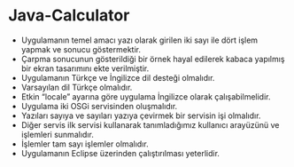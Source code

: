 # Java-Calculator


- Uygulamanın temel amacı yazı olarak girilen iki sayı ile dört işlem yapmak ve sonucu göstermektir.
- Çarpma sonucunun gösterildiği bir örnek hayal edilerek kabaca yapılmış bir ekran tasarımını ekte verilmiştir.
- Uygulamanın Türkçe ve İngilizce dil desteği olmalıdır.
- Varsayılan dil Türkçe olmalıdır. 
- Etkin “locale” ayarına göre uygulama İngilizce olarak çalışabilmelidir. 
- Uygulama iki OSGi servisinden oluşmalıdır. 
- Yazıları sayıya ve sayıları yazıya çevirmek bir servisin işi olmalıdır.
- Diğer servis ilk servisi kullanarak tanımladığımız kullanıcı arayüzünü ve işlemleri sunmalıdır.
- İşlemler tam sayı işlemler olmalıdır.
- Uygulamanın Eclipse üzerinden çalıştırılması yeterlidir.

